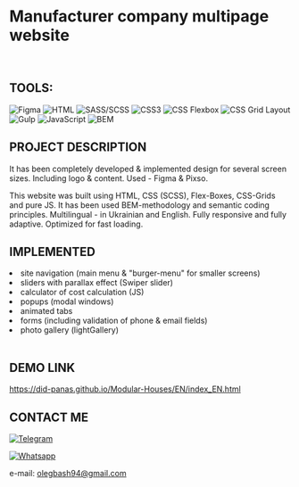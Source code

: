# Manufacturer company multipage website
<br>

## TOOLS:

![Figma](https://img.shields.io/badge/FIGMA-090909?style=for-the-badge&logo=figma)
![HTML](https://img.shields.io/badge/HTML-090909?style=for-the-badge&logo=html5)
![SASS/SCSS](https://img.shields.io/badge/SASS/SCSS-090909?style=for-the-badge&logo=sass)
![CSS3](https://img.shields.io/badge/CSS3-090909?style=for-the-badge&logo=css3)
![CSS Flexbox](https://img.shields.io/badge/CSS_Flexbox-090909?style=for-the-badge&logo=flexbox)
![CSS Grid Layout](https://img.shields.io/badge/CSS_Grid_Layout-090909?style=for-the-badge&logo=cssgrid)
![Gulp](https://img.shields.io/badge/Gulp-090909?style=for-the-badge&logo=Gulp)
![JavaScript](https://img.shields.io/badge/JS-090909?style=for-the-badge&logo=javascript)
![BEM](https://img.shields.io/badge/BEM-090909?style=for-the-badge&logo=bem)
<br>

## PROJECT DESCRIPTION
It has been completely developed & implemented design for several screen sizes. Including logo & content. Used - Figma & Pixso.

This website was built using HTML, CSS (SCSS), Flex-Boxes, CSS-Grids and pure JS. It has been used BEM-methodology and semantic coding principles. Multilingual - in Ukrainian and English. Fully responsive and fully adaptive. Optimized for fast loading.
<br>

## IMPLEMENTED
<li>site navigation (main menu & "burger-menu" for smaller screens) <br>
<li>sliders with parallax effect (Swiper slider)
<br>
<li>calculator of cost calculation (JS) <br>
<li>popups (modal windows) <br>
<li>animated tabs <br>
<li>forms (including validation of phone & email fields) <br>
<li>photo gallery (lightGallery) <br>
<br>

## DEMO LINK
https://did-panas.github.io/Modular-Houses/EN/index_EN.html

## CONTACT ME

[![Telegram](https://img.shields.io/badge/Telegram-090909?style=for-the-badge&logo=telegram)](https://t.me/OlegBash5)
<br>

[![Whatsapp](https://img.shields.io/badge/Whatsapp-090909?style=for-the-badge&logo=whatsapp)](https://wa.me/380975927962)

e-mail: olegbash94@gmail.com

